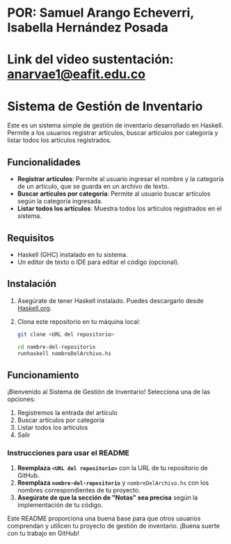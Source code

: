 # POR: Samuel Arango Echeverri, Isabella Hernández Posada
# Link del video sustentación: anarvae1@eafit.edu.co
# Sistema de Gestión de Inventario

Este es un sistema simple de gestión de inventario desarrollado en Haskell. Permite a los usuarios registrar artículos, buscar artículos por categoría y listar todos los artículos registrados.

## Funcionalidades

- **Registrar artículos**: Permite al usuario ingresar el nombre y la categoría de un artículo, que se guarda en un archivo de texto.
- **Buscar artículos por categoría**: Permite al usuario buscar artículos según la categoría ingresada.
- **Listar todos los artículos**: Muestra todos los artículos registrados en el sistema.

## Requisitos

- Haskell (GHC) instalado en tu sistema.
- Un editor de texto o IDE para editar el código (opcional).

## Instalación

1. Asegúrate de tener Haskell instalado. Puedes descargarlo desde [Haskell.org](https://www.haskell.org/downloads/).
2. Clona este repositorio en tu máquina local:

   ```bash
   git clone <URL del repositorio>

   cd nombre-del-repositorio
   runhaskell nombreDelArchivo.hs
   
## Funcionamiento
   ¡Bienvenido al Sistema de Gestión de Inventario!
Selecciona una de las opciones:
1. Registremos la entrada del artículo
2. Buscar artículos por categoría
3. Listar todos los artículos
4. Salir

   
### Instrucciones para usar el README

1. **Reemplaza `<URL del repositorio>`** con la URL de tu repositorio de GitHub.
2. **Reemplaza `nombre-del-repositorio`** y `nombreDelArchivo.hs` con los nombres correspondientes de tu proyecto.
3. **Asegúrate de que la sección de "Notas" sea precisa** según la implementación de tu código.

Este README proporciona una buena base para que otros usuarios comprendan y utilicen tu proyecto de gestión de inventario. ¡Buena suerte con tu trabajo en GitHub!
